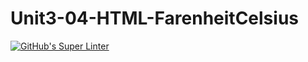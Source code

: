 # Unit3-04-HTML-FarenheitCelsius
[![GitHub's Super Linter](https://github.com/ICS20-Programming-Remy-S/Unit3-04-HTML-FarenheitCelsius/workflows/GitHub's%20Super%20Linter/badge.svg)](https://github.com/ICS20-Programming-Remy-S/Unit3-04-HTML-FarenheitCelsius/actions)


